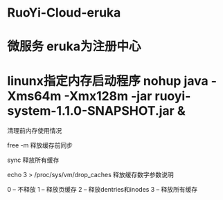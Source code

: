 # RuoYi-Cloud-eruka
# 微服务 eruka为注册中心
# linunx指定内存启动程序 nohup java -Xms64m -Xmx128m -jar ruoyi-system-1.1.0-SNAPSHOT.jar &


清理前内存使用情况 

free -m
释放缓存前同步

sync
释放所有缓存

echo 3 > /proc/sys/vm/drop_caches
释放缓存数字参数说明

0 – 不释放
1 – 释放页缓存
2 – 释放dentries和inodes
3 – 释放所有缓存